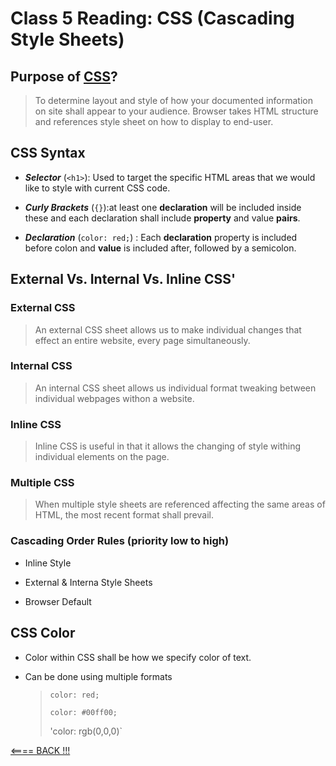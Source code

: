 # Class 5 Reading: CSS (Cascading Style Sheets)

## Purpose of [CSS](https://developer.mozilla.org/en-US/docs/Learn/CSS/First_steps/What_is_CSS)?

> To determine layout and style of how your documented information on site shall appear to your audience.
>Browser takes HTML structure and references style sheet on how to display to end-user.

## CSS Syntax

* __*Selector*__ (`<h1>`): Used to target the specific HTML areas that we would like to style with current CSS code.

* __*Curly Brackets*__ (`{}`):at least one __declaration__ will be included inside these and each declaration shall include __property__ and value __pairs__.

* __*Declaration*__ (`color: red;`) : Each __declaration__ property is included before colon and __value__ is included after, followed by a semicolon.

## External Vs. Internal Vs. Inline CSS'

### External CSS

> An external CSS sheet allows us to make individual changes that effect an entire website, every page simultaneously.

### Internal CSS

> An internal CSS sheet allows us individual format tweaking between individual webpages withon a website.

### Inline CSS

> Inline CSS is useful in that it allows the changing of style withing individual elements on the page.

### Multiple CSS

> When multiple style sheets are referenced affecting the same areas of HTML, the most recent format shall prevail.

### Cascading Order Rules __(priority low to high)__

* Inline Style

* External & Interna Style Sheets

* Browser Default

## CSS Color

* Color within CSS shall be how we specify color of text.

* Can be done using multiple formats

    > `color: red;`
    >
    > `color: #00ff00;`
    >
    > 'color: rgb(0,0,0)`

[<==== BACK !!!](README.md)